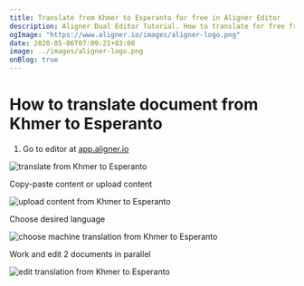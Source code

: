 ```yaml
---
title: Translate from Khmer to Esperanto for free in Aligner Editor
description: Aligner Dual Editor Tutorial. How to translate for free from Khmer to Esperanto. Aligner is multilingual document management platform. 
ogImage: "https://www.aligner.io/images/aligner-logo.png"
date: 2020-05-06T07:09:21+03:00
image: ../images/aligner-logo.png
onBlog: true
---
```


# How to translate document from Khmer to Esperanto

1. Go to editor at [app.aligner.io](https://app.aligner.io "Aligner App web page")

![translate from Khmer to Esperanto](../aligner-blank-editor.png "translate from Khmer to Esperanto")

Copy-paste content or upload content

![upload content from Khmer to Esperanto](../aligner-uploaded-document.png "upload content from Khmer to Esperanto")

Choose desired language

![choose machine translation from Khmer to Esperanto](../aligner-language-dropdown.png "choose machine translation from Khmer to Esperanto")

Work and edit 2 documents in parallel

![edit translation from Khmer to Esperanto](../aligner-double-sitded-editor.png "edit translation from Khmer to Esperanto")

